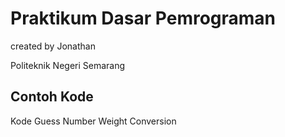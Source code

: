 # Praktikum Dasar Pemrograman
created by Jonathan

Politeknik Negeri Semarang

## Contoh Kode
Kode Guess Number
Weight Conversion